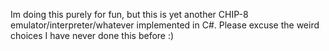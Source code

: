 Im doing this purely for fun, but this is yet another CHIP-8 emulator/interpreter/whatever implemented in C#. Please excuse the weird choices I have never done this before :)
